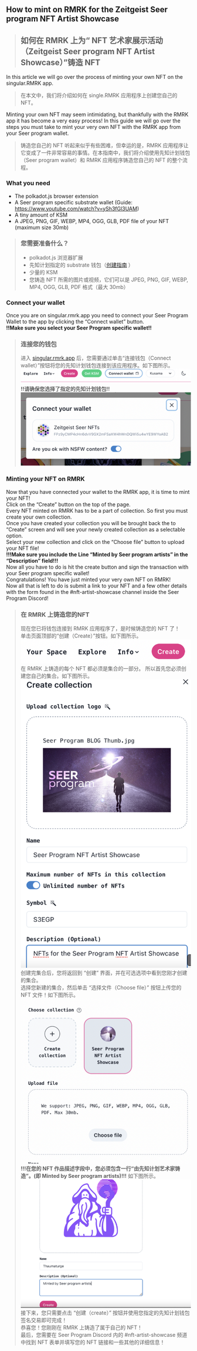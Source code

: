 ## How to mint on RMRK for the Zeitgeist Seer program NFT Artist Showcase
> ## 如何在 RMRK 上为“ NFT 艺术家展示活动（Zeitgeist Seer program NFT Artist Showcase）”铸造 NFT

In this article we will go over the process of minting your own NFT on the singular.RMRK app.
> 在本文中，我们将介绍如何在 single.RMRK 应用程序上创建您自己的 NFT。

Minting your own NFT may seem intimidating, but thankfully with the RMRK app it has become a very easy process! In this guide we will go over the steps you must take to mint your very own NFT with the RMRK app from your Seer program wallet.
> 铸造您自己的 NFT 听起来似乎有些困难，但幸运的是，RMRK 应用程序让它变成了一件非常容易的事情。在本指南中，我们将介绍使用先知计划钱包（Seer program wallet）和 RMRK 应用程序铸造您自己的 NFT 的整个流程。

### What you need
- The polkadot.js browser extension  
- A Seer program specific substrate wallet (Guide: https://www.youtube.com/watch?v=ySh3fGl3UAM)  
- A tiny amount of KSM  
- A JPEG, PNG, GIF, WEBP, MP4, OGG, GLB, PDF file of your NFT (maximum size 30mb)
> ### 您需要准备什么？
> - polkadot.js 浏览器扩展  
> - 先知计划指定的 substrate 钱包（[创建指南](https://www.youtube.com/watch?v=ySh3fGl3UAM) ）  
> - 少量的 KSM  
> - 您铸造 NFT 所需的图片或视频，它们可以是 JPEG, PNG, GIF, WEBP, MP4, OGG, GLB, PDF 格式（最大 30mb）

### Connect your wallet
Once you are on singular.rmrk.app you need to connect your Seer Program Wallet to the app by clicking the “Connect wallet” button.  
**!!Make sure you select your Seer Program specific wallet!!**
> ### 连接您的钱包
> 进入 [singular.rmrk.app](https://singular.rmrk.app/) 后，您需要通过单击“连接钱包（Connect wallet）”按钮将您的先知计划钱包连接到该应用程序。如下图所示。
> ![](https://github.com/zjj104/Zeitgeist-Seer/blob/master/Zeitgeist-NFT(009)/2021-09-26-15-07-22.png)  
> **!!请确保您选择了指定的先知计划钱包!!**
> ![](https://github.com/zjj104/Zeitgeist-Seer/blob/master/Zeitgeist-NFT(009)/2021-09-26-15-09-51.png)


### Minting your NFT on RMRK
Now that you have connected your wallet to the RMRK app, it is time to mint your NFT!  
Click on the “Create” button on the top of the page.  
Every NFT minted on RMRK has to be a part of collection. So first you must create your own collection.  
Once you have created your collection you will be brought back the to “Create” screen and will see your newly created collection as a selectable option.  
Select your new collection and click on the “Choose file” button to upload your NFT file!  
**!!!Make sure you include the Line “Minted by Seer program artists” in the “Description” field!!!**  
Now all you have to do is hit the create button and sign the transaction with your Seer program specific wallet!  
Congratulations! You have just minted your very own NFT on RMRK!  
Now all that is left to do is submit a link to your NFT and a few other details with the form found in the #nft-artist-showcase channel inside the Seer Program Discord!

> ### 在 RMRK 上铸造您的NFT
> 现在您已将钱包连接到 RMRK 应用程序了，是时候铸造您的 NFT 了！  
> 单击页面顶部的“创建（Create）”按钮。如下图所示。
> ![](https://github.com/zjj104/Zeitgeist-Seer/blob/master/Zeitgeist-NFT(009)/2021-09-26-15-11-57.png)  
> 在 RMRK 上铸造的每个 NFT 都必须是集合的一部分。 所以首先您必须创建您自己的集合。如下图所示。
> ![](https://github.com/zjj104/Zeitgeist-Seer/blob/master/Zeitgeist-NFT(009)/2021-09-26-15-14-35.png)  
> 创建完集合后，您将返回到 “创建” 界面，并在可选选项中看到您刚才创建的集合。  
> 选择您新建的集合，然后单击 “选择文件（Choose file）” 按钮上传您的 NFT 文件！如下图所示。  
> ![](https://github.com/zjj104/Zeitgeist-Seer/blob/master/Zeitgeist-NFT(009)/2021-09-26-15-19-51.png)
> **!!!在您的 NFT 作品描述字段中，您必须包含一行“由先知计划艺术家铸造”。(即 Minted by Seer program artists)!!!** 如下图所示。    
> ![](https://github.com/zjj104/Zeitgeist-Seer/blob/master/Zeitgeist-NFT(009)/2021-09-26-15-22-23.png)
> 接下来，您只需要点击 “创建（create）” 按钮并使用您指定的先知计划钱包签名交易即可完成！  
> 恭喜您！您刚刚在 RMRK 上铸造了属于自己的 NFT！  
> 最后，您需要在 Seer Program Discord 内的 #nft-artist-showcase 频道中找到 NFT 表单并填写您的 NFT 链接和一些其他的详细信息！
